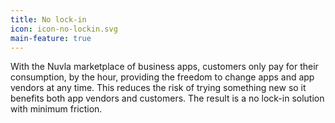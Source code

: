```yaml
---
title: No lock-in
icon: icon-no-lockin.svg
main-feature: true
---
```


With the Nuvla marketplace of business apps, customers only pay for their consumption, by the hour, providing the freedom to change apps and app vendors at any time. This reduces the risk of trying something new so it benefits both app vendors and customers. The result is a no lock-in solution with minimum friction.
